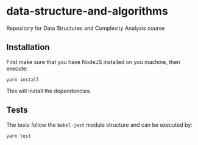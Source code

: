 # data-structure-and-algorithms
Repository for Data Structures and Complexity Analysis course

## Installation

First make sure that you have NodeJS installed on you machine, then execute:

```
yarn install
```

This will install the dependencies.

## Tests

The tests follow the `babel-jest` module structure and can be executed by:

```
yarn test
```